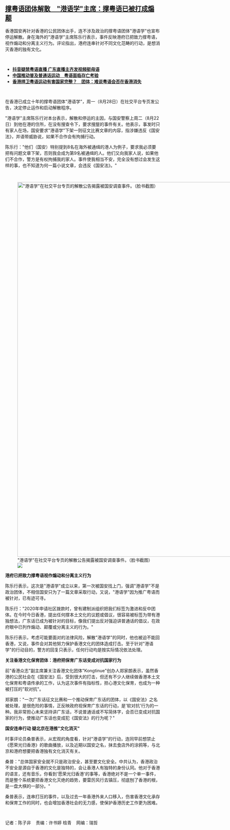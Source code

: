 <!--1693319280000-->
[撑粤语团体解散　"港语学"主席：撑粤语已被打成煽颠](https://www.rfa.org/mandarin/yataibaodao/gangtai/ec-08292023070519.html)
------

<p>香港国安再针对香港的公民团体出手，连不涉及政治的撑粤语团体"港语学"也宣布停运解散。身在海外的"港语学"主席陈乐行表示，事件反映港府已把致力撑粤语，视作煽动和分离主义行为。评论指出，港府连串针对不同文化范畴的行动，是想消灭香港的独有文化。</p><p><span class="result-title"> </span></p><ul><li class="teaserimg"><a href="https://www.rfa.org/mandarin/yataibaodao/gangtai/ac-12032021074034.html"></a><strong><span class="result-title"><a class="state-published" href="https://www.rfa.org/mandarin/yataibaodao/meiti/ec-10062022090714.html">抖音疑禁粤语直播 广东直播主齐发视频挺母语</a></span></strong></li><li class="teaserimg"><div class="teaserimg"><strong><a href="https://www.rfa.org/mandarin/yataibaodao/gangtai/ac-12022021081726.html"> </a><span class="result-title"><a class="state-published" href="https://www.rfa.org/mandarin/yataibaodao/gangtai/ac-12022021081726.html">中国推动普及普通话运动　粤语面临存亡考验</a> </span></strong></div></li><li><span class="result-title"> <a class="state-published" href="https://www.rfa.org/mandarin/yataibaodao/gangtai/ac-12032021074034.html"><strong>香港捍卫粤语运动有害国家完整？　团体：难说粤语会否在香港消失</strong></a> </span></li></ul><p><span class="result-title"> </span></p><p>在香港已成立十年的撑粤语团体"港语学"，周一（8月28日）在社交平台专页发公告，决定停止运作和启动解散程序。</p><p>"港语学"主席陈乐行对本台表示，解散和停运的主因，与国安警察上周二（8月22日）到他在港的住所，在没有搜查令下，要求搜屋的事件有关。他表示，事发时只有家人在场，国安要求"港语学"下架一则征文比赛文章的内容，指涉嫌违反《国安法》，并语带威胁说，如果不合作会有拘捕行动。</p><p>陈乐行："他们（国安）特别提到8名在海外被通缉的港人为例子，要求我必须要把有问题文章下架，否则我会成为第9名被通缉的人。他们又向我家人说，如果他们不合作，警方是有权拘捕我的家人。事件使我相当不安，完全没有想过会发生这样的事，也不知道为何一篇小说文章，会违反《国安法》。"</p><p><span class="result-title"> </span></p><p><figure class="image-richtext image-inline captioned" style="width:2169px;"><img alt='"港语学"在社交平台专页的解散公告揭露被国安调查事件。（脸书截图）' height="1220" src="https://www.rfa.org/mandarin/yataibaodao/gangtai/ec-08292023070519.html/download.jpg/@@images/fe675638-dba3-41f7-a94b-37307165d850.jpeg" title="download.jpg" width="2169"/><figcaption class="image-caption">"港语学"在社交平台专页的解散公告揭露被国安调查事件。（脸书截图）</figcaption><small></small><div id="zoomattribute"><a data-caption='"港语学"在社交平台专页的解散公告揭露被国安调查事件。（脸书截图）' data-fancybox="" href="https://www.rfa.org/mandarin/yataibaodao/gangtai/ec-08292023070519.html/download.jpg" id="single_image" title='"港语学"在社交平台专页的解散公告揭露被国安调查事件。（脸书截图）'><img src="/++plone++rfa-resources/img/icon-zoom.png"/></a></div></figure></p><p><strong>港府已把致力撑粤语视作煽动和分离主义行为</strong></p><p>陈乐行表示，这次是"港语学"成立以来，第一次被国安找上门，强调"港语学"不是政治团体，不相信国安只为了一篇文章采取行动，又说，"港语学"因为推广粤语而被针对，已有迹可寻。</p><p>陈乐行："2020年申请社区拨款时，曾有建制派组织把我们标签为激进和反中团体。在今时今日香港，提出任何撑本土文化的议题或倡议，很容易被标签为带有港独想法，广东话已成为被针对的目标，像我们提出反对强迫讲普通话的倡议，在政府眼中已列作煽动、颠覆或分离主义的行为。"</p><p>陈乐行表示，考虑可能要面对的法律风险，解散"港语学"的同时，他也被迫不能回香港，又说，事件会对其他努力保护香港文化的团体造成打击。至于针对"港语学"的行动目的，警方的回复只表示，任何行动均是按实际情况依法处理。</p><p><strong>关注香港文化保育团体：港府把保育广东话变成对抗国家行为</strong></p><p>前"香港众志"副主席兼关注香港文化团体"Kongtinue"创办人郑家朗表示，虽然香港的公民社会在《国安法》后，受到很大的打击，但还有不少人继续做香港本土文化保育和粤语传承的工作，认为这次事件有指标性，担心港文化保育，也成为一种被打压的"软对抗"。</p><p>郑家朗："一次广东话征文比赛和一个推动保育广东话的团体，以《国安法》之名被处理，是很危险的事情，正反映政府视保育广东话的行动，是'软对抗'行为的一种。我非常担心未来坚持讲广东话，不说普通话或不写简体字，会否已变成对抗国家的行为，使推动广东话也变成犯《国安法》的行为呢？"</p><p><strong>国安连串行动 疑北京在港推"文化消灭"</strong></p><p>时事评论员桑普表示，从宏观的角度看，针对"港语学"的行动，连同早前想禁止《愿荣光归香港》的歌曲播放，以及近期以国安之名，抹去食店外的涂鸦等，与北京和港府想要把香港独有文化消灭有关。</p><p>桑普："总体国家安全就不只是政治安全，甚至要文化安全。中共认为，香港政治不安全是源自于香港的文化是独特的，会让香港人有独特的身份认同。他对于香港的语言，还有音乐，你看到'愿荣光归香港'的事等，香港绝对不是一个单一事件，而是整个系统要把香港文化灭绝的趋势，要雷厉风行去镇压，彻底刨了香港的根，是一盘大棋的一部分。"</p><p>桑普表示，连串打压的事件，以及过去一年香港外来人口移入，伤害香港文化承存和保育工作的同时，也会增加香港社会的无力感，使保护香港历史工作更为困难。</p><p><span class="result-title"> </span></p><p>记者：陈子非    责编：许书婷 梒青    网编：瑞哲</p>

